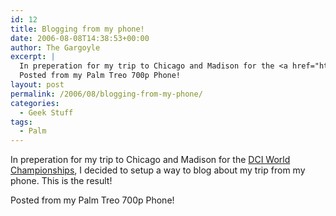 ```yaml
---
id: 12
title: Blogging from my phone!
date: 2006-08-08T14:38:53+00:00
author: The Gargoyle
excerpt: |
  In preperation for my trip to Chicago and Madison for the <a href="http://www.dci.org">DCI World Championships</a>, I decided to setup a way to blog about my trip from my phone. This is the result!
  Posted from my Palm Treo 700p Phone!
layout: post
permalink: /2006/08/blogging-from-my-phone/
categories:
  - Geek Stuff
tags:
  - Palm
---
```


In preperation for my trip to Chicago and Madison for the [DCI World Championships](http://www.dci.org), I decided to setup a way to blog about my trip from my phone. This is the result!

Posted from my Palm Treo 700p Phone!
